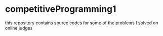# competitiveProgramming1
this repository contains source codes for some of the problems I solved on online judges
